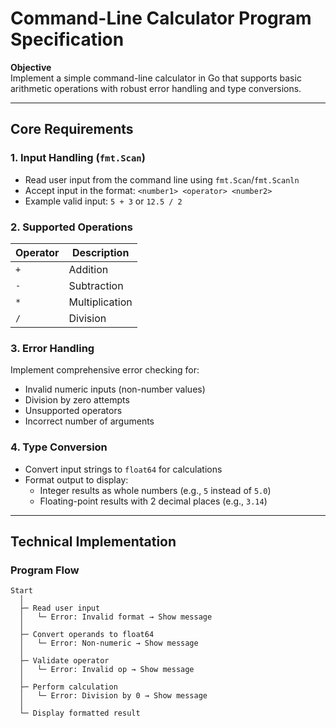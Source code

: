 # Command-Line Calculator Program Specification

**Objective**  
Implement a simple command-line calculator in Go that supports basic arithmetic operations with robust error handling and type conversions.

---

## Core Requirements

### 1. Input Handling (`fmt.Scan`)
- Read user input from the command line using `fmt.Scan`/`fmt.Scanln`
- Accept input in the format: `<number1> <operator> <number2>`
- Example valid input: `5 + 3` or `12.5 / 2`

### 2. Supported Operations
| Operator | Description  |
|----------|--------------|
| `+`      | Addition     |
| `-`      | Subtraction  |
| `*`      | Multiplication |
| `/`      | Division     |

### 3. Error Handling
Implement comprehensive error checking for:
- Invalid numeric inputs (non-number values)
- Division by zero attempts
- Unsupported operators
- Incorrect number of arguments

### 4. Type Conversion
- Convert input strings to `float64` for calculations
- Format output to display:
    - Integer results as whole numbers (e.g., `5` instead of `5.0`)
    - Floating-point results with 2 decimal places (e.g., `3.14`)

---

## Technical Implementation

### Program Flow
```text
Start
  │
  ├─ Read user input
  │   └─ Error: Invalid format → Show message
  │
  ├─ Convert operands to float64
  │   └─ Error: Non-numeric → Show message
  │
  ├─ Validate operator
  │   └─ Error: Invalid op → Show message
  │
  ├─ Perform calculation
  │   └─ Error: Division by 0 → Show message
  │
  └─ Display formatted result
```